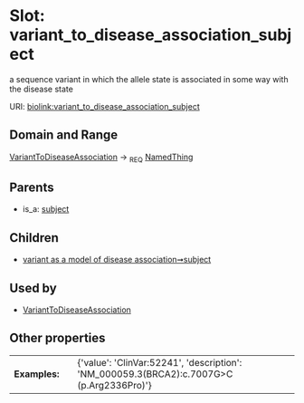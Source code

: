 
# Slot: variant_to_disease_association_subject


a sequence variant in which the allele state is associated in some way with the disease state

URI: [biolink:variant_to_disease_association_subject](https://w3id.org/biolink/vocab/variant_to_disease_association_subject)


## Domain and Range

[VariantToDiseaseAssociation](VariantToDiseaseAssociation.md) ->  <sub>REQ</sub>
 [NamedThing](NamedThing.md)

## Parents

 *  is_a: [subject](subject.md)

## Children

 *  [variant as a model of disease association➞subject](variant_as_a_model_of_disease_association_subject.md)

## Used by

 * [VariantToDiseaseAssociation](VariantToDiseaseAssociation.md)

## Other properties

|  |  |  |
| --- | --- | --- |
| **Examples:** | | {'value': 'ClinVar:52241', 'description': 'NM_000059.3(BRCA2):c.7007G>C (p.Arg2336Pro)'} |

